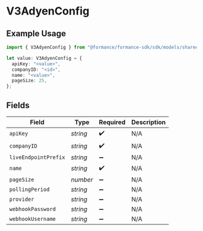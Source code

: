 # V3AdyenConfig

## Example Usage

```typescript
import { V3AdyenConfig } from "@formance/formance-sdk/sdk/models/shared";

let value: V3AdyenConfig = {
  apiKey: "<value>",
  companyID: "<id>",
  name: "<value>",
  pageSize: 25,
};
```

## Fields

| Field                | Type                 | Required             | Description          |
| -------------------- | -------------------- | -------------------- | -------------------- |
| `apiKey`             | *string*             | :heavy_check_mark:   | N/A                  |
| `companyID`          | *string*             | :heavy_check_mark:   | N/A                  |
| `liveEndpointPrefix` | *string*             | :heavy_minus_sign:   | N/A                  |
| `name`               | *string*             | :heavy_check_mark:   | N/A                  |
| `pageSize`           | *number*             | :heavy_minus_sign:   | N/A                  |
| `pollingPeriod`      | *string*             | :heavy_minus_sign:   | N/A                  |
| `provider`           | *string*             | :heavy_minus_sign:   | N/A                  |
| `webhookPassword`    | *string*             | :heavy_minus_sign:   | N/A                  |
| `webhookUsername`    | *string*             | :heavy_minus_sign:   | N/A                  |